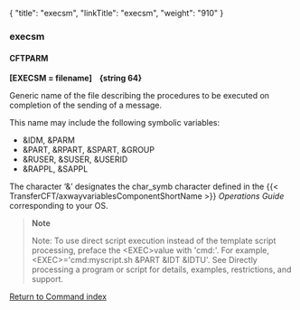 {
    "title": "execsm",
    "linkTitle": "execsm",
    "weight": "910"
}<span id="execsm"></span>

### execsm

<span id="execsm_CFTPARM"></span>

#### CFTPARM

****[EXECSM =
filename]    {string 64}****

Generic name of the file describing
the procedures to be executed on completion of the sending of a message.

This name may include the following symbolic variables:

- &IDM, &PARM
- &PART, &RPART,
    &SPART, &GROUP
- &RUSER, &SUSER,
    &USERID
- &RAPPL, &SAPPL

The character ‘&’ designates the char_symb character defined in
the {{< TransferCFT/axwayvariablesComponentShortName  >}} *Operations Guide* corresponding to your OS.

> **Note**
>
> Note: To use direct script execution instead of the template script processing, preface the &lt;EXEC&gt;value with 'cmd:'. For example, &lt;EXEC&gt;='cmd:myscript.sh &PART &IDT &IDTU'. See Directly processing a program or script for details, examples, restrictions, and support.

[Return to Command index](../../)
